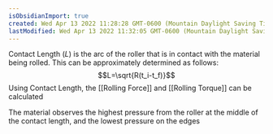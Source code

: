 ```yaml
---
isObsidianImport: true
created: Wed Apr 13 2022 11:28:28 GMT-0600 (Mountain Daylight Saving Time)
lastModified: Wed Apr 13 2022 11:32:05 GMT-0600 (Mountain Daylight Saving Time)
---
```

Contact Length $(L)$ is the arc of the roller that is in contact with the material being rolled. This can be approximately determined as follows:
$$L=\sqrt{R(t_i-t_f)}$$
Using Contact Length, the [[Rolling Force]] and [[Rolling Torque]] can be calculated

The material observes the highest pressure from the roller at the middle of the contact length, and the lowest pressure on the edges

